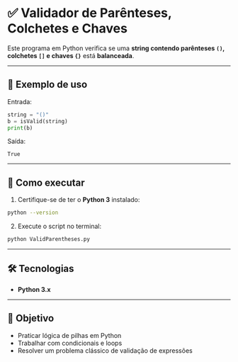 
# ✅ Validador de Parênteses, Colchetes e Chaves

Este programa em Python verifica se uma **string contendo parênteses `()`, colchetes `[]` e chaves `{}`** está **balanceada**.

---

## 📌 Exemplo de uso

Entrada:
```python
string = "()"
b = isValid(string)
print(b)
```

Saída:
```
True
```

---

## 🚀 Como executar

1. Certifique-se de ter o **Python 3** instalado:
```bash
python --version
```

2. Execute o script no terminal:
```bash
python ValidParentheses.py
```

---

## 🛠 Tecnologias

- **Python 3.x**

---

## 🎯 Objetivo

- Praticar lógica de pilhas em Python  
- Trabalhar com condicionais e loops  
- Resolver um problema clássico de validação de expressões
